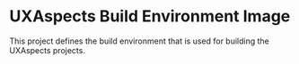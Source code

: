 # UXAspects Build Environment Image

This project defines the build environment that is used for building the UXAspects projects.

